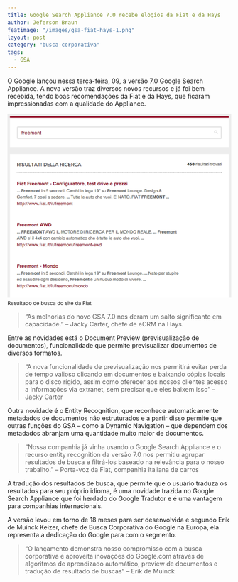 ```yaml
---
title: Google Search Appliance 7.0 recebe elogios da Fiat e da Hays
author: Jeferson Braun
featimage: "/images/gsa-fiat-hays-1.png"
layout: post
category: "busca-corporativa"
tags: 
  - GSA
---
```


O Google lançou nessa terça-feira, 09, a versão 7.0 Google Search Appliance. A nova versão traz diversos novos recursos e já foi bem recebida, tendo boas recomendações da Fiat e da Hays, que ficaram impressionadas com a qualidade do Appliance.

![Resultado de busca do site da Fiat](/images/gsa-fiat-hays-2.png)
<small>Resultado de busca do site da Fiat</small>

>“As melhorias do novo GSA 7.0 nos deram um salto significante em capacidade.” – Jacky Carter, chefe de eCRM na Hays.

Entre as novidades está o Document Preview (previsualização de documentos), funcionalidade que permite previsualizar documentos de diversos formatos.

>“A nova funcionalidade de previsualização nos permitirá evitar perda de tempo valioso clicando em documentos e baixando cópias locais para o disco rígido, assim como oferecer aos nossos clientes acesso a informações via extranet, sem precisar que eles baixem isso” – Jacky Carter

Outra novidade é o Entity Recognition, que reconhece automaticamente metadados de documentos não estruturados e a partir disso permite que outras funções do GSA – como a Dynamic Navigation – que dependem dos metadados abranjam uma quantidade muito maior de documentos.

>“Nossa companhia já vinha usando o Google Search Appliance e o recurso entity recognition da versão 7.0 nos permitiu agrupar resultados de busca e filtrá-los baseado na relevância para o nosso trabalho.” – Porta-voz da Fiat, companhia italiana de carros

A tradução dos resultados de busca, que permite que o usuário traduza os resultados para seu próprio idioma, é uma novidade trazida no Google Search Appliance que foi herdado do Google Tradutor e é uma vantagem para companhias internacionais.

A versão levou em torno de 18 meses para ser desenvolvida e segundo Erik de Muinck Keizer, chefe de Busca Corporativa do Google na Europa, ela representa a dedicação do Google para com o segmento.

>“O lançamento demonstra nosso compromisso com a busca corporativa e aproveita inovações do Google.com através de algoritmos de aprendizado automático, preview de documentos e tradução de resultado de buscas” – Erik de Muinck